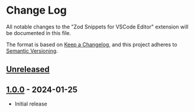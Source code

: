 # Change Log

All notable changes to the "Zod Snippets for VSCode Editor" extension will be documented in this file.

The format is based on [Keep a Changelog](https://keepachangelog.com/en/1.0.0/),
and this project adheres to [Semantic Versioning](https://semver.org/spec/v2.0.0.html).

## [Unreleased]

## [1.0.0] - 2024-01-25

- Initial release

[unreleased]: https://github.com/ManuelGil/vscode-zod-snippets/compare/v1.0.0...HEAD
[1.0.0]: https://github.com/ManuelGil/vscode-zod-snippets/releases/tag/v1.0.0
